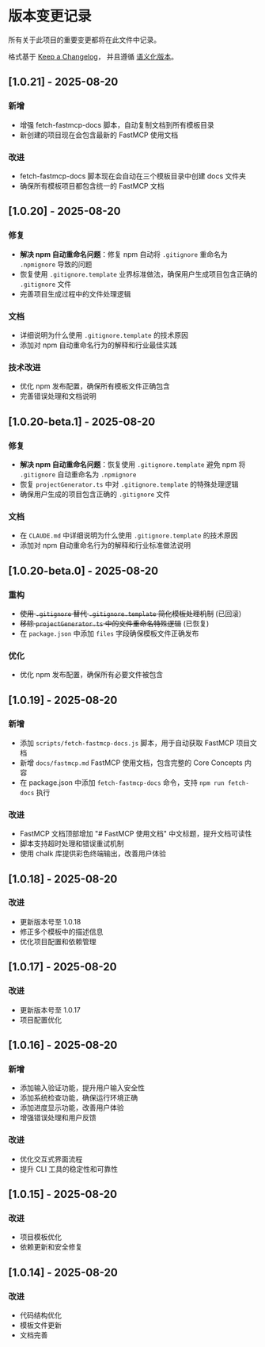 # 版本变更记录

所有关于此项目的重要变更都将在此文件中记录。

格式基于 [Keep a Changelog](https://keepachangelog.com/zh-CN/1.0.0/)，
并且遵循 [语义化版本](https://semver.org/lang/zh-CN/)。

## [1.0.21] - 2025-08-20

### 新增
- 增强 fetch-fastmcp-docs 脚本，自动复制文档到所有模板目录
- 新创建的项目现在会包含最新的 FastMCP 使用文档

### 改进
- fetch-fastmcp-docs 脚本现在会自动在三个模板目录中创建 docs 文件夹
- 确保所有模板项目都包含统一的 FastMCP 文档

## [1.0.20] - 2025-08-20

### 修复
- **解决 npm 自动重命名问题**：修复 npm 自动将 `.gitignore` 重命名为 `.npmignore` 导致的问题
- 恢复使用 `.gitignore.template` 业界标准做法，确保用户生成项目包含正确的 `.gitignore` 文件
- 完善项目生成过程中的文件处理逻辑

### 文档  
- 详细说明为什么使用 `.gitignore.template` 的技术原因
- 添加对 npm 自动重命名行为的解释和行业最佳实践

### 技术改进
- 优化 npm 发布配置，确保所有模板文件正确包含
- 完善错误处理和文档说明

## [1.0.20-beta.1] - 2025-08-20

### 修复
- **解决 npm 自动重命名问题**：恢复使用 `.gitignore.template` 避免 npm 将 `.gitignore` 自动重命名为 `.npmignore`
- 恢复 `projectGenerator.ts` 中对 `.gitignore.template` 的特殊处理逻辑
- 确保用户生成的项目包含正确的 `.gitignore` 文件

### 文档
- 在 `CLAUDE.md` 中详细说明为什么使用 `.gitignore.template` 的技术原因
- 添加对 npm 自动重命名行为的解释和行业标准做法说明

## [1.0.20-beta.0] - 2025-08-20

### 重构
- ~~使用 `.gitignore` 替代 `.gitignore.template` 简化模板处理机制~~ (已回滚)
- ~~移除 `projectGenerator.ts` 中的文件重命名特殊逻辑~~ (已恢复)
- 在 `package.json` 中添加 `files` 字段确保模板文件正确发布

### 优化
- 优化 npm 发布配置，确保所有必要文件被包含

## [1.0.19] - 2025-08-20

### 新增
- 添加 `scripts/fetch-fastmcp-docs.js` 脚本，用于自动获取 FastMCP 项目文档
- 新增 `docs/fastmcp.md` FastMCP 使用文档，包含完整的 Core Concepts 内容
- 在 package.json 中添加 `fetch-fastmcp-docs` 命令，支持 `npm run fetch-docs` 执行

### 改进
- FastMCP 文档顶部增加 "# FastMCP 使用文档" 中文标题，提升文档可读性
- 脚本支持超时处理和错误重试机制
- 使用 chalk 库提供彩色终端输出，改善用户体验

## [1.0.18] - 2025-08-20

### 改进
- 更新版本号至 1.0.18
- 修正多个模板中的描述信息
- 优化项目配置和依赖管理

## [1.0.17] - 2025-08-20

### 改进
- 更新版本号至 1.0.17
- 项目配置优化

## [1.0.16] - 2025-08-20

### 新增
- 添加输入验证功能，提升用户输入安全性
- 添加系统检查功能，确保运行环境正确
- 添加进度显示功能，改善用户体验
- 增强错误处理和用户反馈

### 改进
- 优化交互式界面流程
- 提升 CLI 工具的稳定性和可靠性

## [1.0.15] - 2025-08-20

### 改进
- 项目模板优化
- 依赖更新和安全修复

## [1.0.14] - 2025-08-20

### 改进  
- 代码结构优化
- 模板文件更新
- 文档完善